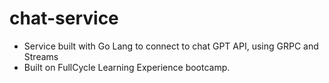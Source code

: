 # chat-service

- Service built with Go Lang to connect to chat GPT API, using GRPC and Streams
- Built on FullCycle Learning Experience bootcamp.
